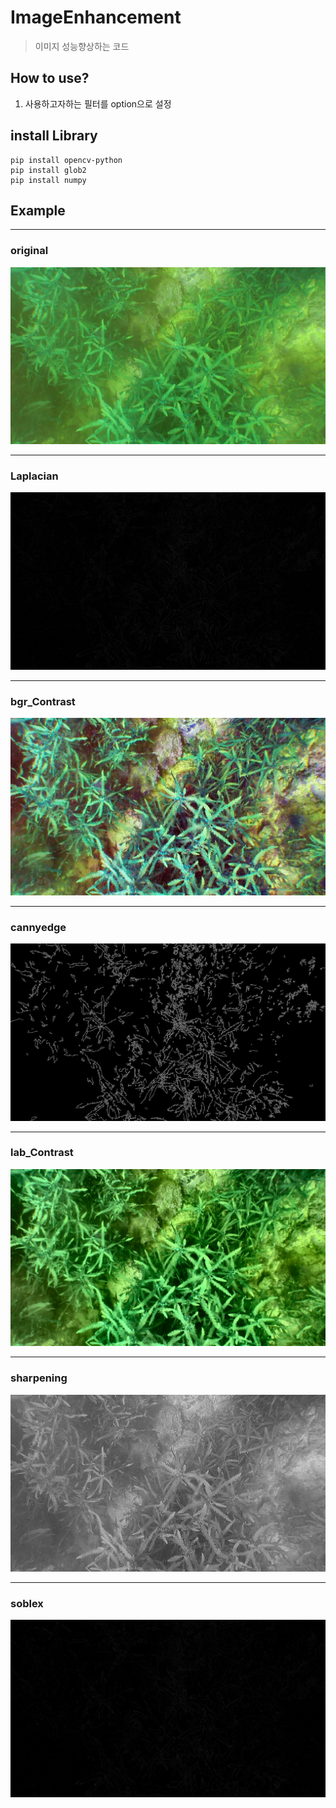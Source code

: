 # ImageEnhancement
> 이미지 성능향상하는 코드 

## How to use?
1. 사용하고자하는 필터를 option으로 설정

## install Library
```
pip install opencv-python
pip install glob2
pip install numpy
```
## Example
- - -
### original
![original](sample_image/원본.jpg)
- - -
### Laplacian
![Laplacian](sample_image/Laplacian.jpg)
- - -
### bgr_Contrast
![bgr_Contrast](sample_image/bgr_Contrast.jpg)
- - -
### cannyedge
![cannyedge](sample_image/cannyedge.jpg)
- - -
### lab_Contrast
![lab_Contrast](sample_image/lab_Contrast.jpg)
- - -
### sharpening
![sharpening](sample_image/sharpening.jpg)
- - -
### soblex
![soblex](sample_image/soblex.jpg)

